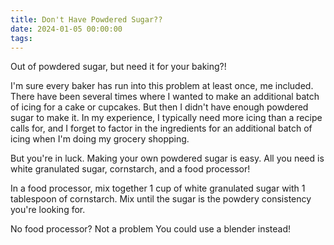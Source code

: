 ```yaml
---
title: Don't Have Powdered Sugar??
date: 2024-01-05 00:00:00
tags:
---
```



<div class="post-body">

Out of powdered sugar, but need it for your baking?! 

I'm sure every baker has run into this problem at least once, me included. 
There have been several times where I wanted to make an additional batch of icing for a cake or cupcakes. But then I didn't have enough powdered sugar to make it. In my experience, I typically need more icing than a recipe calls for, and I forget to factor in the ingredients for an additional batch of icing when I'm doing my grocery shopping. 

But you're in luck. Making your own powdered sugar is easy. All you need is white granulated sugar, cornstarch, and a food processor! 

In a food processor, mix together 1 cup of white granulated sugar with 1 tablespoon of cornstarch. Mix until the sugar is the powdery consistency you're looking for. 

No food processor? Not a problem You could use a blender instead! 

<br>
</div>

<br>
